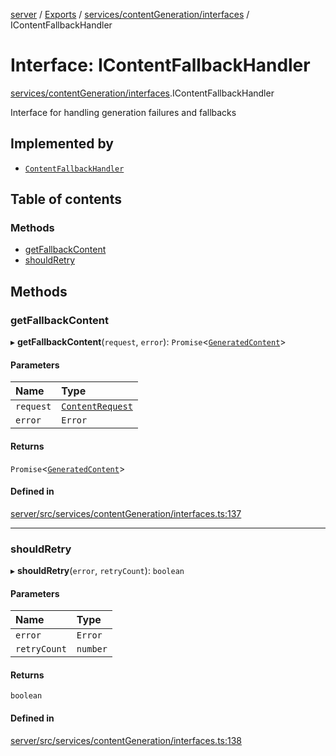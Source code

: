 [server](../README.md) / [Exports](../modules.md) / [services/contentGeneration/interfaces](../modules/services_contentGeneration_interfaces.md) / IContentFallbackHandler

# Interface: IContentFallbackHandler

[services/contentGeneration/interfaces](../modules/services_contentGeneration_interfaces.md).IContentFallbackHandler

Interface for handling generation failures and fallbacks

## Implemented by

- [`ContentFallbackHandler`](../classes/services_contentGeneration_ContentFallbackHandler.ContentFallbackHandler.md)

## Table of contents

### Methods

- [getFallbackContent](services_contentGeneration_interfaces.IContentFallbackHandler.md#getfallbackcontent)
- [shouldRetry](services_contentGeneration_interfaces.IContentFallbackHandler.md#shouldretry)

## Methods

### getFallbackContent

▸ **getFallbackContent**(`request`, `error`): `Promise`\<[`GeneratedContent`](types_Content.GeneratedContent.md)\>

#### Parameters

| Name | Type |
| :------ | :------ |
| `request` | [`ContentRequest`](types_Content.ContentRequest.md) |
| `error` | `Error` |

#### Returns

`Promise`\<[`GeneratedContent`](types_Content.GeneratedContent.md)\>

#### Defined in

[server/src/services/contentGeneration/interfaces.ts:137](https://github.com/niklas-joh/french-learning-platform/blob/f88c80a984d39a715bd427891d156cc94cff3831/server/src/services/contentGeneration/interfaces.ts#L137)

___

### shouldRetry

▸ **shouldRetry**(`error`, `retryCount`): `boolean`

#### Parameters

| Name | Type |
| :------ | :------ |
| `error` | `Error` |
| `retryCount` | `number` |

#### Returns

`boolean`

#### Defined in

[server/src/services/contentGeneration/interfaces.ts:138](https://github.com/niklas-joh/french-learning-platform/blob/f88c80a984d39a715bd427891d156cc94cff3831/server/src/services/contentGeneration/interfaces.ts#L138)
